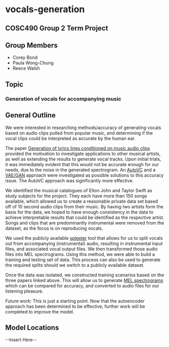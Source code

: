 # vocals-generation

## COSC490 Group 2 Term Project

## Group Members

- Corey Bond
- Paula Wong-Chung
- Reece Walsh

## Topic

### Generation of vocals for accompanying music

## General Outline

We were interested in researching methods/accuracy of generating vocals based on audio clips pulled from popular music, and determining if the vocal clips could be interpreted as accurate by the human ear.

The paper [Generation of lyrics lines conditioned on music audio clips](https://aclanthology.org/2020.nlp4musa-1.7.pdf) provided the motivation to investigate applications to other musical artists, as well as extending the results to generate vocal tracks. Upon initial trials, it was immediately evident that this would not be accurate enough for our needs, due to the noise in the generated spectrogram. An [AutoVC](http://proceedings.mlr.press/v97/qian19c/qian19c.pdf) and a [VAE/GAN](https://arxiv.org/pdf/1512.09300.pdf) approach were investigated as possible solutions to this accuracy issue. The AutoVC approach was significantly more effective.  

We identified the musical catalogues of Elton John and Taylor Swift as study subjects for the project. They each have more than 150 songs available, which allowed us to create a reasonable private data set based off of 10 second audio clips from their music. By having two artists form the basis for the data, we hoped to have enough consistency in the data to achieve interpretable results that could be identified as the respective artist. Songs and clips that are predominantly instrumental were removed from the dataset, as the focus is on reproducing vocals.  

We used the publicly available [spleeter](https://github.com/deezer/spleeter) tool that allows for us to split vocals out from accompanying (instrumental) audio, resulting in instrumental input files, and associated vocal output files. We then transformed those audio files into MEL spectrograms. Using this method, we were able to build a training and testing set of data. This process can also be used to generate the required splits should we switch to a publicly available dataset.  

Once the data was isolated, we constructed training scenarios based on the three papers linked above. This will allow us to generate [MEL spectrograms](https://towardsdatascience.com/learning-from-audio-the-mel-scale-mel-spectrograms-and-mel-frequency-cepstral-coefficients-f5752b6324a8) which can be compared for accuracy, and converted to audio files for our listening pleasure.

Future work: This is just a starting point. Now that the autoencoder approach has been determined to be effective, further work will be completed to improve the model.  

## Model Locations

--Insert Here--
